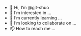- 👋 Hi, I’m @git-shuo
- 👀 I’m interested in ...
- 🌱 I’m currently learning ...
- 💞️ I’m looking to collaborate on ...
- 📫 How to reach me ...

<!---
git-shuo/git-shuo is a ✨ special ✨ repository because its `README.md` (this file) appears on your GitHub profile.
You can click the Preview link to take a look at your changes.
--->
